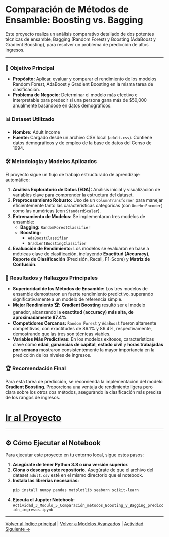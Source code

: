 # Comparación de Métodos de Ensamble: Boosting vs. Bagging

Este proyecto realiza un análisis comparativo detallado de dos potentes técnicas de ensamble, Bagging (Random Forest) y Boosting (AdaBoost y Gradient Boosting), para resolver un problema de predicción de altos ingresos.

-----

### 🎯 **Objetivo Principal**

  - **Propósito:** Aplicar, evaluar y comparar el rendimiento de los modelos Random Forest, AdaBoost y Gradient Boosting en la misma tarea de clasificación.
  - **Problema de Negocio:** Determinar el modelo más efectivo e interpretable para predecir si una persona gana más de $50,000 anualmente basándose en datos demográficos.

### 📊 **Dataset Utilizado**

  - **Nombre:** Adult Income
  - **Fuente:** Cargado desde un archivo CSV local (`adult.csv`). Contiene datos demográficos y de empleo de la base de datos del Censo de 1994.

### 🛠️ **Metodología y Modelos Aplicados**

El proyecto sigue un flujo de trabajo estructurado de aprendizaje automático:

1.  **Análisis Exploratorio de Datos (EDA):** Análisis inicial y visualización de variables clave para comprender la estructura del dataset.
2.  **Preprocesamiento Robusto:** Uso de un `ColumnTransformer` para manejar eficientemente tanto las características categóricas (con `OneHotEncoder`) como las numéricas (con `StandardScaler`).
3.  **Entrenamiento de Modelos:** Se implementaron tres modelos de ensamble:
      - **Bagging:** `RandomForestClassifier`
      - **Boosting:**
          - `AdaBoostClassifier`
          - `GradientBoostingClassifier`
4.  **Evaluación de Rendimiento:** Los modelos se evaluaron en base a métricas clave de clasificación, incluyendo **Exactitud (Accuracy)**, **Reporte de Clasificación** (Precisión, Recall, F1-Score) y **Matriz de Confusión**.

### 🚀 **Resultados y Hallazgos Principales**

  - **Superioridad de los Métodos de Ensamble:** Los tres modelos de ensamble demostraron un fuerte rendimiento predictivo, superando significativamente a un modelo de referencia simple.
  - **Mejor Rendimiento 🏆:** **Gradient Boosting** resultó ser el modelo ganador, alcanzando la **exactitud (accuracy) más alta, de aproximadamente 87.4%**.
  - **Competidores Cercanos:** `Random Forest` y `AdaBoost` fueron altamente competitivos, con exactitudes de 86.1% y 86.4%, respectivamente, demostrando que las tres son técnicas viables.
  - **Variables Más Predictivas:** En los modelos exitosos, características clave como **edad**, **ganancias de capital**, **estado civil** y **horas trabajadas por semana** mostraron consistentemente la mayor importancia en la predicción de los niveles de ingresos.

### 🏆 **Recomendación Final**

Para esta tarea de predicción, se recomienda la implementación del modelo **Gradient Boosting**. Proporciona una ventaja de rendimiento ligera pero clara sobre los otros dos métodos, asegurando la clasificación más precisa de los rangos de ingresos.

# [**Ir al Proyecto**](../Actividad_3_Boosting_Bagging/Actividad_3_Modulo_5_Comparación_métodos_Boosting_y_Bagging_predicción_ingresos.ipynb)

-----

## ⚙️ **Cómo Ejecutar el Notebook**

Para ejecutar este proyecto en tu entorno local, sigue estos pasos:

1.  **Asegúrate de tener Python 3.8 o una versión superior.**
2.  **Clona o descarga este repositorio.** Asegúrate de que el archivo del dataset `adult.csv` esté en el mismo directorio que el notebook.
3.  **Instala las librerías necesarias:**
    ```bash
    pip install numpy pandas matplotlib seaborn scikit-learn
    ```
4.  **Ejecuta el Jupyter Notebook:**
    `Actividad_3_Modulo_5_Comparación_métodos_Boosting_y_Bagging_predicción_ingresos.ipynb`

---

[Volver al índice principal](../../README.md) | [Volver a Modelos Avanzados](../README.md) | [Actividad Siguiente →](../Actividad_4_Validacion_Cruzada/README.md)
